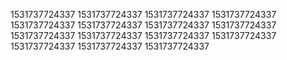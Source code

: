 1531737724337
1531737724337
1531737724337
1531737724337
1531737724337
1531737724337
1531737724337
1531737724337
1531737724337
1531737724337
1531737724337
1531737724337
1531737724337
1531737724337
1531737724337